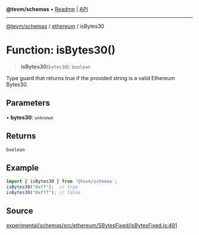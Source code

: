 **@tevm/schemas** • [Readme](../../README.md) \| [API](../../modules.md)

***

[@tevm/schemas](../../README.md) / [ethereum](../README.md) / isBytes30

# Function: isBytes30()

> **isBytes30**(`bytes30`): `boolean`

Type guard that returns true if the provided string is a valid Ethereum Bytes30.

## Parameters

• **bytes30**: `unknown`

## Returns

`boolean`

## Example

```ts
import { isBytes30 } from '@tevm/schemas';
isBytes30("0xff");  // true
isBytes30("0xfff"); // false
````

## Source

[experimental/schemas/src/ethereum/SBytesFixed/isBytesFixed.js:491](https://github.com/evmts/tevm-monorepo/blob/main/experimental/schemas/src/ethereum/SBytesFixed/isBytesFixed.js#L491)
